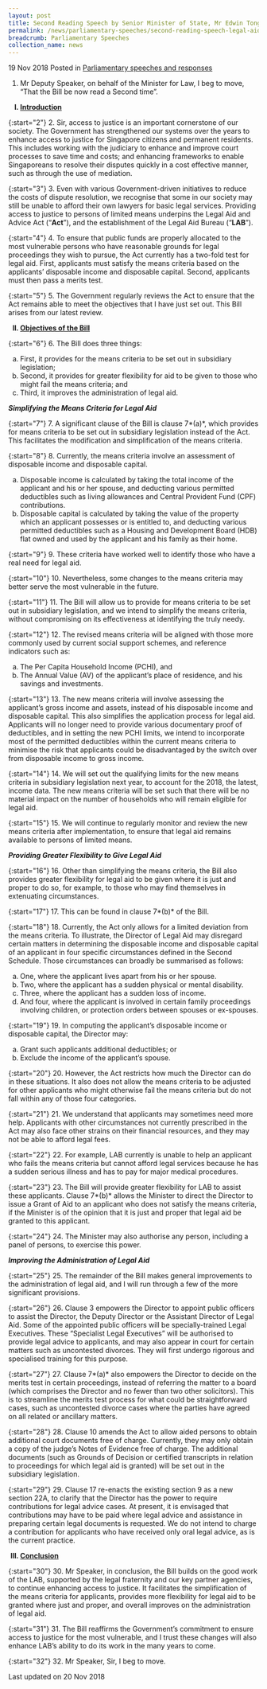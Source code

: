 ```yaml
---
layout: post
title: Second Reading Speech by Senior Minister of State, Mr Edwin Tong on Legal Aid and Advice (Amendment) Bill
permalink: /news/parliamentary-speeches/second-reading-speech-legal-aid-and-advice-amendment-bill
breadcrumb: Parliamentary Speeches
collection_name: news
---
```


19 Nov 2018 Posted in [Parliamentary speeches and responses](/news/parliamentary-speeches) 

1. Mr Deputy Speaker, on behalf of the Minister for Law, I beg to move, “That the Bill be now read a Second time”.
 
<ol style="list-style-type: upper-roman; font-weight:bolder">
<li><u>Introduction</u></li>
</ol>

{:start="2"}
2. Sir, access to justice is an important cornerstone of our society. The Government has strengthened our systems over the years to enhance access to justice for Singapore citizens and permanent residents. This includes working with the judiciary to enhance and improve court processes to save time and costs; and enhancing frameworks to enable Singaporeans to resolve their disputes quickly in a cost effective manner, such as through the use of mediation.

{:start="3"}
3. Even with various Government-driven initiatives to reduce the costs of dispute resolution, we recognise that some in our society may still be unable to afford their own lawyers for basic legal services. Providing access to justice to persons of limited means underpins the Legal Aid and Advice Act (“**Act**”), and the establishment of the Legal Aid Bureau (“**LAB**”). 

{:start="4"}
4. To ensure that public funds are properly allocated to the most vulnerable persons who have reasonable grounds for legal proceedings they wish to pursue, the Act currently has a two-fold test for legal aid. First, applicants must satisfy the means criteria based on the applicants’ disposable income and disposable capital. Second, applicants must then pass a merits test.

{:start="5"}
5.	The Government regularly reviews the Act to ensure that the Act remains able to meet the objectives that I have just set out. This Bill arises from our latest review.

<ol start="2" style="list-style-type: upper-roman; font-weight:bolder">
<li><u>Objectives of the Bill</u></li>
</ol>

{:start="6"}
6.	The Bill does three things:

<ol style="list-style-type: lower-alpha">
<li>First, it provides for the means criteria to be set out in subsidiary legislation;</li>
 
<li>Second, it provides for greater flexibility for aid to be given to those who might fail the means criteria; and</li>
 
<li>Third, it improves the administration of legal aid.</li> 
</ol>

***Simplifying the Means Criteria for Legal Aid***

{:start="7"}
7.	A significant clause of the Bill is clause 7*(a)*, which provides for means criteria to be set out in subsidiary legislation instead of the Act. This facilitates the modification and simplification of the means criteria. 

{:start="8"}
8.	Currently, the means criteria involve an assessment of disposable income and disposable capital.

<ol style="list-style-type: lower-alpha">
<li>Disposable income is calculated by taking the total income of the applicant and his or her spouse, and deducting various permitted deductibles such as living allowances and Central Provident Fund (CPF) contributions.</li>
 
<li>Disposable capital is calculated by taking the value of the property which an applicant possesses or is entitled to, and deducting various permitted deductibles such as a Housing and Development Board (HDB) flat owned and used by the applicant and his family as their home.</li>
</ol>

{:start="9"}
9.	These criteria have worked well to identify those who have a real need for legal aid. 

{:start="10"}
10.	Nevertheless, some changes to the means criteria may better serve the most vulnerable in the future.

{:start="11"}
11.	The Bill will allow us to provide for means criteria to be set out in subsidiary legislation, and we intend to simplify the means criteria, without compromising on its effectiveness at identifying the truly needy. 

{:start="12"}
12.	The revised means criteria will be aligned with those more commonly used by current social support schemes, and reference indicators such as:

<ol style="list-style-type: lower-alpha">
<li>The Per Capita Household Income (PCHI), and</li>
 
<li>The Annual Value (AV) of the applicant’s place of residence, and his savings and investments. </li>
</ol>

{:start="13"}
13.	The new means criteria will involve assessing the applicant’s gross income and assets, instead of his disposable income and disposable capital. This also simplifies the application process for legal aid. Applicants will no longer need to provide various documentary proof of deductibles, and in setting the new PCHI limits, we intend to incorporate most of the permitted deductibles within the current means criteria to minimise the risk that applicants could be disadvantaged by the switch over from disposable income to gross income.

{:start="14"}
14.	We will set out the qualifying limits for the new means criteria in subsidiary legislation next year, to account for the 2018, the latest, income data. The new means criteria will be set such that there will be no material impact on the number of households who will remain eligible for legal aid. 

{:start="15"}
15.	We will continue to regularly monitor and review the new means criteria after implementation, to ensure that legal aid remains available to persons of limited means.

***Providing Greater Flexibility to Give Legal Aid***

{:start="16"}
16.	Other than simplifying the means criteria, the Bill also provides greater flexibility for legal aid to be given where it is just and proper to do so, for example, to those who may find themselves in extenuating circumstances.

{:start="17"}
17.	This can be found in clause 7*(b)* of the Bill.

{:start="18"}
18.	Currently, the Act only allows for a limited deviation from the means criteria. To illustrate, the Director of Legal Aid may disregard certain matters in determining the disposable income and disposable capital of an applicant in four specific circumstances defined in the Second Schedule. Those circumstances can broadly be summarised as follows: 

<ol style="list-style-type: lower-alpha">
<li>One, where the applicant lives apart from his or her spouse.</li>
 
<li>Two, where the applicant has a sudden physical or mental disability.</li>

<li>Three, where the applicant has a sudden loss of income.</li>

<li>And four, where the applicant is involved in certain family proceedings involving children, or protection orders between spouses or ex-spouses.</li>
</ol>

{:start="19"}
19.	In computing the applicant’s disposable income or disposable capital, the Director may:

<ol style="list-style-type: lower-alpha">
<li>Grant such applicants additional deductibles; or</li>
 
<li>Exclude the income of the applicant’s spouse.</li>
</ol>

{:start="20"}
20.	However, the Act restricts how much the Director can do in these situations. It also does not allow the means criteria to be adjusted for other applicants who might otherwise fail the means criteria but do not fall within any of those four categories.

{:start="21"}
21.	We understand that applicants may sometimes need more help. Applicants with other circumstances not currently prescribed in the Act may also face other strains on their financial resources, and they may not be able to afford legal fees.

{:start="22"}
22.	For example, LAB currently is unable to help an applicant who fails the means criteria but cannot afford legal services because he has a sudden serious illness and has to pay for major medical procedures.

{:start="23"}
23.	The Bill will provide greater flexibility for LAB to assist these applicants. Clause 7*(b)* allows the Minister to direct the Director to issue a Grant of Aid to an applicant who does not satisfy the means criteria, if the Minister is of the opinion that it is just and proper that legal aid be granted to this applicant. 

{:start="24"}
24.	The Minister may also authorise any person, including a panel of persons, to exercise this power. 

***Improving the Administration of Legal Aid***

{:start="25"}
25.	The remainder of the Bill makes general improvements to the administration of legal aid, and I will run through a few of the more significant provisions.

{:start="26"}
26.	Clause 3 empowers the Director to appoint public officers to assist the Director, the Deputy Director or the Assistant Director of Legal Aid. Some of the appointed public officers will be specially-trained Legal Executives. These “Specialist Legal Executives” will be authorised to provide legal advice to applicants, and may also appear in court for certain matters such as uncontested divorces. They will first undergo rigorous and specialised training for this purpose.

{:start="27"}
27.	Clause 7*(a)* also empowers the Director to decide on the merits test in certain proceedings, instead of referring the matter to a board (which comprises the Director and no fewer than two other solicitors). This is to streamline the merits test process for what could be straightforward cases, such as uncontested divorce cases where the parties have agreed on all related or ancillary matters.

{:start="28"}
28.	Clause 10 amends the Act to allow aided persons to obtain additional court documents free of charge. Currently, they may only obtain a copy of the judge’s Notes of Evidence free of charge. The additional documents (such as Grounds of Decision or certified transcripts in relation to proceedings for which legal aid is granted) will be set out in the subsidiary legislation.

{:start="29"}
29.	Clause 17 re-enacts the existing section 9 as a new section 22A, to clarify that the Director has the power to require contributions for legal advice cases. At present, it is envisaged that contributions may have to be paid where legal advice and assistance in preparing certain legal documents is requested. We do not intend to charge a contribution for applicants who have received only oral legal advice, as is the current practice.

<ol start="3" style="list-style-type: upper-roman; font-weight:bolder">
<li><u>Conclusion</u></li>
</ol>

{:start="30"}
30.	Mr Speaker, in conclusion, the Bill builds on the good work of the LAB, supported by the legal fraternity and our key partner agencies, to continue enhancing access to justice. It facilitates the simplification of the means criteria for applicants, provides more flexibility for legal aid to be granted where just and proper, and overall improves on the administration of legal aid. 

{:start="31"}
31.	The Bill reaffirms the Government’s commitment to ensure access to justice for the most vulnerable, and I trust these changes will also enhance LAB’s ability to do its work in the many years to come.

{:start="32"}
32.	Mr Speaker, Sir, I beg to move.

<p class="right-side-updated">Last updated on 20 Nov 2018</p> 
